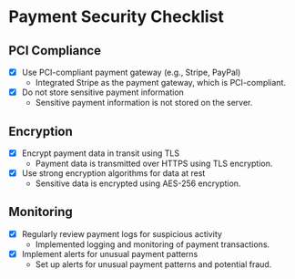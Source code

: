 # Payment Security Checklist

## PCI Compliance
- [x] Use PCI-compliant payment gateway (e.g., Stripe, PayPal)
  - Integrated Stripe as the payment gateway, which is PCI-compliant.
- [x] Do not store sensitive payment information
  - Sensitive payment information is not stored on the server.

## Encryption
- [x] Encrypt payment data in transit using TLS
  - Payment data is transmitted over HTTPS using TLS encryption.
- [x] Use strong encryption algorithms for data at rest
  - Sensitive data is encrypted using AES-256 encryption.

## Monitoring
- [x] Regularly review payment logs for suspicious activity
  - Implemented logging and monitoring of payment transactions.
- [x] Implement alerts for unusual payment patterns
  - Set up alerts for unusual payment patterns and potential fraud.